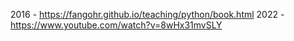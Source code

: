 2016 - https://fangohr.github.io/teaching/python/book.html
2022 - https://www.youtube.com/watch?v=8wHx31mvSLY